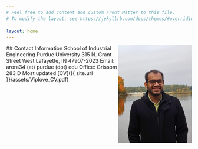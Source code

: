 ```yaml
---
# Feel free to add content and custom Front Matter to this file.
# To modify the layout, see https://jekyllrb.com/docs/themes/#overriding-theme-defaults

layout: home
---
```

<img style="float: right;" src="Viplove.jpg" width="200" /> 
## Contact Information  
School of Industrial Engineering  
Purdue University  
315 N. Grant Street  
West Lafayette, IN 47907-2023  
Email: arora34 (at) purdue (dot) edu  
Office: Grissom 283 D   
Most updated [CV]({{ site.url }}/assets/Viplove_CV.pdf)